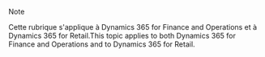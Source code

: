 > [!NOTE]
> <span data-ttu-id="2dc07-101">Cette rubrique s'applique à Dynamics 365 for Finance and Operations et à Dynamics 365 for Retail.</span><span class="sxs-lookup"><span data-stu-id="2dc07-101">This topic applies to both Dynamics 365 for Finance and Operations and to Dynamics 365 for Retail.</span></span> 